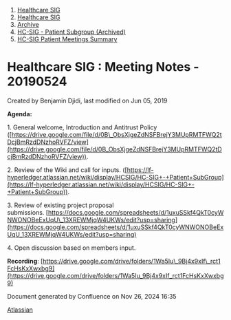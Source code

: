 1. [Healthcare SIG](index.html)
2. [Healthcare SIG](Healthcare-SIG_20545573.html)
3. [Archive](Archive_20562091.html)
4. [HC-SIG - Patient Subgroup (Archived)](20545765.html)
5. [HC-SIG Patient Meetings Summary](HC-SIG-Patient-Meetings-Summary_20562198.html)

# Healthcare SIG : Meeting Notes - 20190524

Created by Benjamin Djidi, last modified on Jun 05, 2019

**Agenda:**

1\. General welcome, Introduction and Antitrust Policy ([https://drive.google.com/file/d/0B\_ObsXjgeZdNSFBrejY3MUpRMTFWQ2tDcjBmRzdDNzhoRVFZ/view](https://drive.google.com/file/d/0B_ObsXjgeZdNSFBrejY3MUpRMTFWQ2tDcjBmRzdDNzhoRVFZ/view)).

2\. Review of the Wiki and call for inputs. ([https://lf-hyperledger.atlassian.net/wiki/display/HCSIG/HC-SIG+-+Patient+SubGroup](https://lf-hyperledger.atlassian.net/wiki/display/HCSIG/HC-SIG+-+Patient+SubGroup)).

3\. Review of existing project proposal submissions. [https://docs.google.com/spreadsheets/d/1uxuSSkf4QkT0cyWNWONOBeExUqU\_13XREWMjqW4UKWs/edit?usp=sharing](https://docs.google.com/spreadsheets/d/1uxuSSkf4QkT0cyWNWONOBeExUqU_13XREWMjqW4UKWs/edit?usp=sharing)

4\. Open discussion based on members input.

**Recording**: [https://drive.google.com/drive/folders/1Wa5Iu\_9Bj4x9xIf\_rct1FcHsKxXwxbg9](https://drive.google.com/drive/folders/1Wa5Iu_9Bj4x9xIf_rct1FcHsKxXwxbg9)

Document generated by Confluence on Nov 26, 2024 16:35

[Atlassian](http://www.atlassian.com/)

